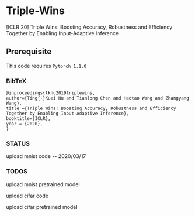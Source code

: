 # Triple-Wins
[ICLR 20] Triple Wins: Boosting Accuracy, Robustness and Efficiency Together by Enabling Input-Adaptive Inference

## Prerequisite 
This code requires `Pytorch 1.1.0`

### BibTeX
    @inproceedings{tkhu2019triplewins,
    author={Ting{-}Kuei Hu and Tianlong Chen and Haotao Wang and Zhangyang Wang},
    title ={Triple Wins: Boosting Accuracy, Robustness and Efficiency Together by Enabling Input-Adaptive Inference},
    booktitle={ICLR},
    year = {2020},
    }
### STATUS
upload mnist code -- 2020/03/17

### TODOS
upload mnist pretrained model

upload cifar code 

upload cifar pretrained model

